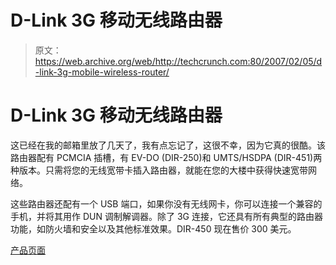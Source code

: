 # D-Link 3G 移动无线路由器

> 原文：<https://web.archive.org/web/http://techcrunch.com:80/2007/02/05/d-link-3g-mobile-wireless-router/>

# D-Link 3G 移动无线路由器

这已经在我的邮箱里放了几天了，我有点忘记了，这很不幸，因为它真的很酷。该路由器配有 PCMCIA 插槽，有 EV-DO (DIR-250)和 UMTS/HSDPA (DIR-451)两种版本。只需将您的无线宽带卡插入路由器，就能在您的大楼中获得快速宽带网络。

这些路由器还配有一个 USB 端口，如果你没有无线网卡，你可以连接一个兼容的手机，并将其用作 DUN 调制解调器。除了 3G 连接，它还具有所有典型的路由器功能，如防火墙和安全以及其他标准效果。DIR-450 现在售价 300 美元。

[产品页面](https://web.archive.org/web/20210303004207/http://www.dlinkshop.com/product.asp?sku=3135228)